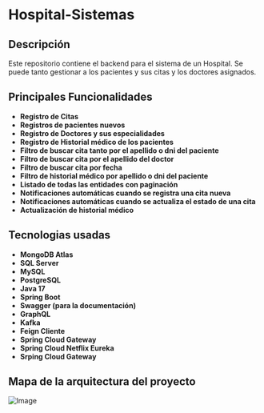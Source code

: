 # Hospital-Sistemas

## Descripción
Este repositorio contiene el backend para el sistema de un Hospital. Se puede tanto gestionar a los pacientes y sus citas y los doctores asignados. 

## Principales Funcionalidades
- **Registro de Citas**
- **Registros de pacientes nuevos**
- **Registro de Doctores y sus especialidades**
- **Registro de Historial médico de los pacientes**
- **Filtro de buscar cita tanto por el apellido o dni del paciente**
- **Filtro de buscar cita por el apellido del doctor**
- **Filtro de buscar cita por fecha**
- **Filtro de historial médico por apellido o dni del paciente**
- **Listado de todas las entidades con paginación**
- **Notificaciones automáticas cuando se registra una cita nueva**
- **Notificaciones automáticas cuando se actualiza el estado de una cita**
- **Actualización de historial médico**

## Tecnologias usadas
- **MongoDB Atlas**
- **SQL Server**
- **MySQL**
- **PostgreSQL**
- **Java 17**
- **Spring Boot**
- **Swagger (para la documentación)**
- **GraphQL**
- **Kafka**
- **Feign Cliente**
- **Spring Cloud Gateway**
- **Spring Cloud Netflix Eureka**
- **Srping Cloud Gateway**

## Mapa de la arquitectura del proyecto
![Image](https://github.com/user-attachments/assets/01170fa4-2189-4221-9976-42ff550e78ae)
